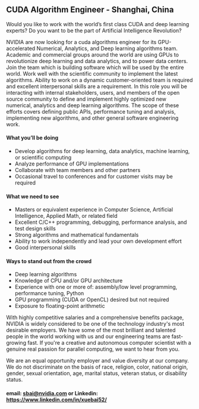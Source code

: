 

## CUDA Algorithm Engineer - Shanghai, China

Would you like to work with the world’s first class CUDA and deep learning experts?
Do you want to be the part of Artificial Intelligence Revolution?

NVIDIA are now looking for a cuda algorithms engineer for its GPU-accelerated Numerical, Analytics, and Deep learning algorithms team. Academic and commercial groups around the world are using GPUs to revolutionize deep learning and data analytics, and to power data centers. Join the team which is building software which will be used by the entire world. Work well with the scientific community to implement the latest algorithms. Ability to work on a dynamic customer-oriented team is required and excellent interpersonal skills are a requirement.
In this role you will be interacting with internal stakeholders, users, and members of the open source community to define and implement highly optimized new numerical, analytics and deep learning algorithms. The scope of these efforts covers defining public APIs, performance tuning and analysis, implementing new algorithms, and other general software engineering work.

#### What you’ll be doing

- Develop algorithms for deep learning, data analytics, machine learning, or scientific computing
- Analyze performance of GPU implementations
- Collaborate with team members and other partners
- Occasional travel to conferences and for customer visits may be required

#### What we need to see

- Masters or equivalent experience in Computer Science, Artificial Intelligence, Applied Math, or related field
- Excellent C/C++ programming, debugging, performance analysis, and test design skills
- Strong algorithms and mathematical fundamentals
- Ability to work independently and lead your own development effort
- Good interpersonal skills

#### Ways to stand out from the crowd

- Deep learning algorithms
- Knowledge of CPU and/or GPU architecture
- Experience with one or more of: assembly/low level programming, performance tuning, Python
- GPU programming (CUDA or OpenCL) desired but not required
- Exposure to floating-point arithmetic

With highly competitive salaries and a comprehensive benefits package, NVIDIA is widely considered to be one of the technology industry's most desirable employers. We have some of the most brilliant and talented people in the world working with us and our engineering teams are fast-growing fast. If you're a creative and autonomous computer scientist with a genuine real passion for parallel computing, we want to hear from you.

We are an equal opportunity employer and value diversity at our company. We do not discriminate on the basis of race, religion, color, national origin, gender, sexual orientation, age, marital status, veteran status, or disability status.


#### email: sbai@nvidia.com or Linkedin: https://www.linkedin.com/in/xuebai52/

